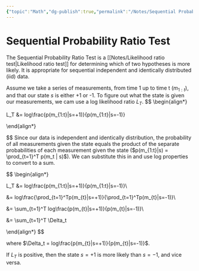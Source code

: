 ```yaml
---
{"topic":"Math","dg-publish":true,"permalink":"/Notes/Sequential Probability Ratio Test/","dgPassFrontmatter":true,"noteIcon":""}
---
```



# Sequential Probability Ratio Test
The Sequential Probability Ratio Test is a [[Notes/Likelihood ratio test\|Likelihood ratio test]] for determining which of two hypotheses is more likely. It is appropriate for sequential independent and identically distributed (iid) data.

Assume we take a series of measurements, from time 1 up to time t ($m_{1:t}$), and that our state $s$ is either +1 or -1. To figure out what the state is given our measurements, we cam use a log likelihood ratio $L_T$.
$$
\begin{align*}

L_T &= log\frac{p(m_{1:t}|s=+1)}{p(m_{1:t}|s=-1)}

\end{align*}

$$
Since our data is independent and identically distribution, the probability of all measurements given the state equals the product of the separate probabilities of each measurement given the state ($p(m_{1:t}|s) = \prod_{t=1}^T p(m_t | s)$). We can substitute this in and use log properties to convert to a sum.
  
$$
\begin{align*}

L_T &= log\frac{p(m_{1:t}|s=+1)}{p(m_{1:t}|s=-1)}\\

&= log\frac{\prod_{t=1}^Tp(m_{t}|s=+1)}{\prod_{t=1}^Tp(m_{t}|s=-1)}\\

&= \sum_{t=1}^T log\frac{p(m_{t}|s=+1)}{p(m_{t}|s=-1)}\\

&= \sum_{t=1}^T \Delta_t

\end{align*}
$$
  

where $\Delta_t = log\frac{p(m_{t}|s=+1)}{p(m_{t}|s=-1)}$.

If $L_T$ is positive, then the state $s=+1$ is more likely than $s=-1$, and vice versa.



